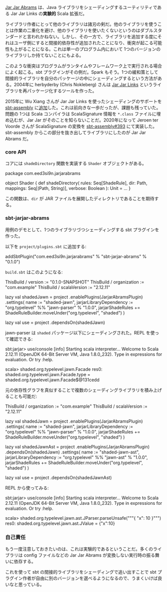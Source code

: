 [Jar Jar Abrams](https://github.com/eed3si9n/jarjar-abrams) は、Java ライブラリをシェーディングするユーティリティである Jar Jar Links の**実験的** Scala 拡張だ。

ライブラリ作者にとって他のライブラリは諸刃の剣だ。他のライブラリを使うことは作業の二重化を避け、他のライブラリを使いたくないというのはダブルスタンダードと言われかねない。しかし、その一方で、ライブラリを追加する度にそれはユーザ側にすると間接的依存性が追加されたことになり、衝突が起こる可能性も上がることになる。これは単一のプログラム内において 1つのバージョンのライブラリしか持てないことにもよる。

このような衝突はプログラムがランタイムやフレームワーク上で実行される場合によく起こる。sbt プラグインがその例だ。Spark もそう。1つの緩和策として間接的ライブラリを自分のパッケージの中にシェーディングするという方法がある。2004年に herbyderby (Chris Nokleberg) さんは [Jar Jar Links](https://code.google.com/archive/p/jarjar/) というライブラリを再パッケージ化するツールを作った。

2015年に Wu Xiang さんが Jar Jar Links を使ったシェーディングのサポートを [sbt-assembly](https://github.com/sbt/sbt-assembly) に[追加](https://github.com/sbt/sbt-assembly/pull/162)した。これは前向きな一歩だったが、課題も残っていた。問題の 1つは Scala コンパイラは ScalaSignature 情報を `*.class` ファイルに埋め込むが、Jar Jar がそのことを知らないことだ。2020年になって Jeroen ter Voorde さんが ScalaSignature の変換を [sbt-assembly#393](https://github.com/sbt/sbt-assembly/pull/393) にて実装した。sbt-assembly からこの部分を抜き出してライブラリにしたのが Jar Jar Abrams だ。

### core API

コアには `shadeDirectory` 関数を実装する `Shader` オブジェクトがある。

<scala>
package com.eed3si9n.jarjarabrams

object Shader {
  def shadeDirectory(
      rules: Seq[ShadeRule],
      dir: Path,
      mappings: Seq[(Path, String)],
      verbose: Boolean
  ): Unit = ...
}
</scala>

この関数は、`dir` が JAR ファイルを展開したディレクトリであることを期待する。

### sbt-jarjar-abrams

用例のデモとして、1つのライブラリづつシェーディングする sbt プラグインを作った。

以下を `project/plugins.sbt` に追加する:

<scala>
addSbtPlugin("com.eed3si9n.jarjarabrams" % "sbt-jarjar-abrams" % "0.1.0")
</scala>

`build.sbt` はこのようになる:

<scala>
ThisBuild / version := "0.1.0-SNAPSHOT"
ThisBuild / organization := "com.example"
ThisBuild / scalaVersion := "2.12.11"

lazy val shadedJawn = project
  .enablePlugins(JarjarAbramsPlugin)
  .settings(
    name := "shaded-jawn",
    jarjarLibraryDependency := "org.typelevel" %% "jawn-parser" % "1.0.0",
    jarjarShadeRules += ShadeRuleBuilder.moveUnder("org.typelevel", "shaded")
  )

lazy val use = project
  .dependsOn(shadedJawn)
</scala>

jawn-parser は `shaded` パッケージ以下にシェーディングされた。REPL を使って確認できる:

<scala>
sbt:jarjar> use/console
[info] Starting scala interpreter...
Welcome to Scala 2.12.11 (OpenJDK 64-Bit Server VM, Java 1.8.0_232).
Type in expressions for evaluation. Or try :help.

scala> shaded.org.typelevel.jawn.Facade
res0: shaded.org.typelevel.jawn.Facade.type = shaded.org.typelevel.jawn.Facade$@131cedd
</scala>

元の依存性グラフを真似することで複数のシェーディングライブラリを積み上げることも可能だ:

<scala>
ThisBuild / organization := "com.example"
ThisBuild / scalaVersion := "2.12.11"

lazy val shadedJawn = project
  .enablePlugins(JarjarAbramsPlugin)
  .settings(
    name := "shaded-jawn",
    jarjarLibraryDependency := "org.typelevel" %% "jawn-parser" % "1.0.0",
    jarjarShadeRules += ShadeRuleBuilder.moveUnder("org.typelevel", "shaded")
  )

lazy val shadedJawnAst = project
  .enablePlugins(JarjarAbramsPlugin)
  .dependsOn(shadedJawn)
  .settings(
    name := "shaded-jawn-ast",
    jarjarLibraryDependency := "org.typelevel" %% "jawn-ast" % "1.0.0",
    jarjarShadeRules += ShadeRuleBuilder.moveUnder("org.typelevel", "shaded")
  )

lazy val use = project
  .dependsOn(shadedJawnAst)
</scala>

REPL から使ってみる:

<scala>
sbt:jarjar> use/console
[info] Starting scala interpreter...
Welcome to Scala 2.12.11 (OpenJDK 64-Bit Server VM, Java 1.8.0_232).
Type in expressions for evaluation. Or try :help.

scala> shaded.org.typelevel.jawn.ast.JParser.parseUnsafe("""{ "x": 10 }""")
res0: shaded.org.typelevel.jawn.ast.JValue = {"x":10}
</scala>

### 自己責任

もう一度注意しておきたいのは、これは実験的であるということだ。多くのライブラリは config ファイルなどの Jar Jar Abrams が変換しない実行時の振る舞いに依存する。

これを使って sbt の間接的ライブラリをシェーディングで追い出すことで sbt プラグイン作者が自由に別のバージョンを選べるようになるので、うまくいけば良いなと思っている。
